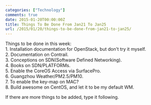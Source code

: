 ```yaml
---
categories: ["Technology"]
comments: true
date: 2015-01-20T00:00:00Z
title: Things To Be Done From Jan21 To Jan25
url: /2015/01/20/things-to-be-done-from-jan21-to-jan25/
---
```


Things to be done in this week:    
1\. Installation documentation for OpenStack, but don't try it myself.     
2\. Documentation on Contrail.    
3\. Conceptions on SDN(Software Defined Networking).    
4\. Books on SDN/PLATFORMs.    
5\. Enable the CoreOS Access via SurfacePro.    
6\. Guangzhou Weather/PM2.5/PM10.   
7\. To enable the key-map on MAC?    
8\. Build awesome on CentOS, and let it to be my default WM.    


If there are more things to be added, type it following.    
